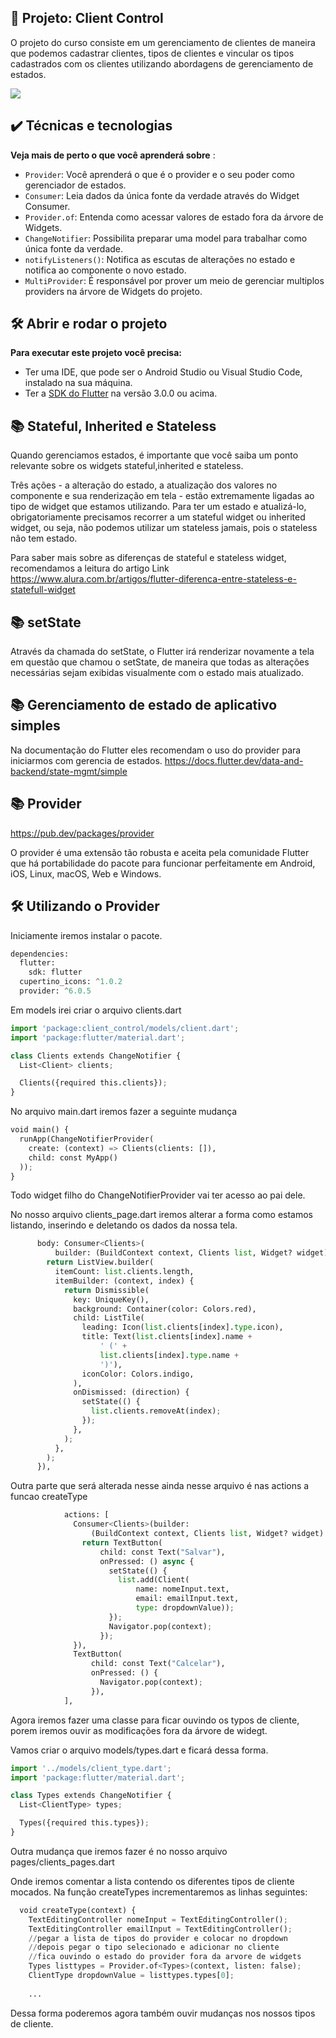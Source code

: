
## 🔨 Projeto: Client Control

O projeto do curso consiste em um gerenciamento de clientes de maneira que podemos cadastrar clientes, tipos de clientes e vincular os tipos cadastrados com os clientes utilizando abordagens de gerenciamento de estados.

![](./screenshot.png)

## ✔️ Técnicas e tecnologias

**Veja mais de perto o que você aprenderá sobre** :
- `Provider`: Você aprenderá o que é o provider e o seu poder como gerenciador de estados.
- `Consumer`: Leia dados da única fonte da verdade através do Widget Consumer. 
- `Provider.of`: Entenda como acessar valores de estado fora da árvore de Widgets.
- `ChangeNotifier`: Possibilita preparar uma model para trabalhar como única fonte da verdade.
- `notifyListeners()`: Notifica as escutas de alterações no estado e notifica ao componente o novo estado.
- `MultiProvider`: É responsável por prover um meio de gerenciar multiplos providers na árvore de Widgets do projeto.


## 🛠️ Abrir e rodar o projeto

**Para executar este projeto você precisa:**

- Ter uma IDE, que pode ser o Android Studio ou Visual Studio Code, instalado na sua máquina.
- Ter a [SDK do Flutter](https://docs.flutter.dev/get-started/install) na versão 3.0.0 ou acima.

## 📚 Stateful, Inherited e Stateless

Quando gerenciamos estados, é importante que você saiba um ponto relevante sobre os widgets stateful,inherited e stateless.

Três ações - a alteração do estado, a atualização dos valores no componente e sua renderização em tela - estão extremamente ligadas ao tipo de widget que estamos utilizando. Para ter um estado e atualizá-lo, obrigatoriamente precisamos recorrer a um stateful widget ou inherited widget, ou seja, não podemos utilizar um stateless jamais, pois o stateless não tem estado.

Para saber mais sobre as diferenças de stateful e stateless widget, recomendamos a leitura do artigo Link https://www.alura.com.br/artigos/flutter-diferenca-entre-stateless-e-statefull-widget

## 📚 setState

Através da chamada do setState, o Flutter irá renderizar novamente a tela em questão que chamou o setState, de maneira que todas as alterações necessárias sejam exibidas visualmente com o estado mais atualizado.

## 📚  Gerenciamento de estado de aplicativo simples
Na documentação do Flutter eles recomendam o uso do provider para iniciarmos com gerencia de estados. 
https://docs.flutter.dev/data-and-backend/state-mgmt/simple

## 📚  Provider 

https://pub.dev/packages/provider

O provider é uma extensão tão robusta e aceita pela comunidade Flutter que há portabilidade do pacote para funcionar perfeitamente em Android, iOS, Linux, macOS, Web e Windows.


## 🛠️ Utilizando o Provider

Iniciamente iremos instalar o pacote. 

```python
dependencies:
  flutter:
    sdk: flutter
  cupertino_icons: ^1.0.2
  provider: ^6.0.5
```

Em models irei criar o arquivo clients.dart

```python 
import 'package:client_control/models/client.dart';
import 'package:flutter/material.dart';

class Clients extends ChangeNotifier {
  List<Client> clients;

  Clients({required this.clients});
}

```

No arquivo main.dart iremos fazer a seguinte mudança

```python 
void main() {
  runApp(ChangeNotifierProvider(
    create: (context) => Clients(clients: []), 
    child: const MyApp()
  ));
}
``` 

Todo widget filho do ChangeNotifierProvider vai ter acesso ao pai dele.

No nosso arquivo clients_page.dart iremos alterar a forma como estamos listando, inserindo e deletando os dados da nossa tela. 
```python 
      body: Consumer<Clients>(
          builder: (BuildContext context, Clients list, Widget? widget) {
        return ListView.builder(
          itemCount: list.clients.length,
          itemBuilder: (context, index) {
            return Dismissible(
              key: UniqueKey(),
              background: Container(color: Colors.red),
              child: ListTile(
                leading: Icon(list.clients[index].type.icon),
                title: Text(list.clients[index].name +
                    ' (' +
                    list.clients[index].type.name +
                    ')'),
                iconColor: Colors.indigo,
              ),
              onDismissed: (direction) {
                setState(() {
                  list.clients.removeAt(index);
                });
              },
            );
          },
        );
      }),

```

Outra parte que será alterada nesse ainda nesse arquivo é nas actions a funcao createType

```python
            actions: [
              Consumer<Clients>(builder:
                  (BuildContext context, Clients list, Widget? widget) {
                return TextButton(
                    child: const Text("Salvar"),
                    onPressed: () async {
                      setState(() {
                        list.add(Client(
                            name: nomeInput.text,
                            email: emailInput.text,
                            type: dropdownValue));
                      });
                      Navigator.pop(context);
                    });
              }),
              TextButton(
                  child: const Text("Calcelar"),
                  onPressed: () {
                    Navigator.pop(context);
                  }),
            ],
```

Agora iremos fazer uma classe para ficar ouvindo os typos de cliente, porem iremos ouvir as modificações fora da árvore de widegt. 

Vamos criar o arquivo models/types.dart e ficará dessa forma.

```python
import '../models/client_type.dart';
import 'package:flutter/material.dart';

class Types extends ChangeNotifier {
  List<ClientType> types;

  Types({required this.types});
}
```

Outra mudança que iremos fazer é no nosso arquivo pages/clients_pages.dart

Onde iremos comentar a lista contendo os diferentes tipos de cliente mocados.
Na função createTypes incrementaremos as linhas seguintes:

```python
  void createType(context) {
    TextEditingController nomeInput = TextEditingController();
    TextEditingController emailInput = TextEditingController();
    //pegar a lista de tipos do provider e colocar no dropdown
    //depois pegar o tipo selecionado e adicionar no cliente
    //fica ouvindo o estado do provider fora da arvore de widgets
    Types listtypes = Provider.of<Types>(context, listen: false);
    ClientType dropdownValue = listtypes.types[0];
    
    ...
```

Dessa forma poderemos agora também ouvir mudanças nos nossos tipos de cliente.
